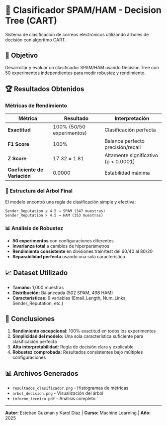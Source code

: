 # 📧 Clasificador SPAM/HAM - Decision Tree (CART)

Sistema de clasificación de correos electrónicos utilizando árboles de decisión con algoritmo CART.

## 🎯 Objetivo
Desarrollar y evaluar un clasificador SPAM/HAM usando Decision Tree con 50 experimentos independientes para medir robustez y rendimiento.

## 🏆 Resultados Obtenidos

### Métricas de Rendimiento
| Métrica | Resultado | Interpretación |
|---------|-----------|----------------|
| **Exactitud** | 100% (50/50 experimentos) | Clasificación perfecta |
| **F1 Score** | 100% | Balance perfecto precisión/recall |
| **Z Score** | 17.32 ± 1.81 | Altamente significativo (p < 0.0001) |
| **Coeficiente de Variación** | 0.0000 | Estabilidad máxima |

### 🌳 Estructura del Árbol Final
El modelo encontró una regla de clasificación simple y efectiva:
```
Sender_Reputation ≤ 4.5 → SPAM (347 muestras)
Sender_Reputation > 4.5 → HAM (353 muestras)
```

### 📊 Análisis de Robustez
- **50 experimentos** con configuraciones diferentes
- **Invarianza total** a cambios de hiperparámetros
- **Rendimiento consistente** en divisiones train/test del 60/40 al 80/20
- **Separabilidad perfecta** usando una sola característica

## 📈 Dataset Utilizado
- **Tamaño:** 1,000 muestras
- **Distribución:** Balanceada (502 SPAM, 498 HAM)
- **Características:** 9 variables (Email_Length, Num_Links, Sender_Reputation, etc.)


## 📝 Conclusiones
1. **Rendimiento excepcional:** 100% exactitud en todos los experimentos
2. **Simplicidad del modelo:** Una sola característica suficiente para clasificación perfecta
3. **Alta interpretabilidad:** Regla de decisión clara y explicable
4. **Robustez comprobada:** Resultados consistentes bajo múltiples configuraciones

## 📊 Archivos Generados
- `resultados_clasificador.png` - Histogramas de métricas
- `arbol_decision.png` - Visualización del árbol
- `informe_tecnico.pdf` - Análisis completo

---
**Autor:** Esteban Guzman y Karol Diaz | **Curso:** Machine Learning | **Año:** 2025
